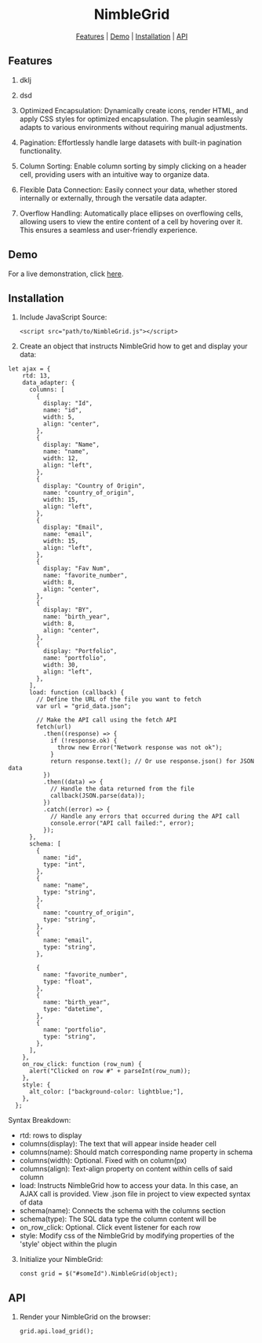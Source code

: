 <div align="center">

# NimbleGrid

[Features](#featurs) | [Demo](#demo) | [Installation](#installation) | [API](#api)

</div>

## Features
1. dklj
2. dsd

1. Optimized Encapsulation: Dynamically create icons, render HTML, and apply CSS styles for optimized encapsulation. The plugin seamlessly adapts to various environments without requiring manual adjustments.
2. Pagination: Effortlessly handle large datasets with built-in pagination functionality.
3. Column Sorting: Enable column sorting by simply clicking on a header cell, providing users with an intuitive way to organize data.
4. Flexible Data Connection: Easily connect your data, whether stored internally or externally, through the versatile data adapter.
5. Overflow Handling: Automatically place ellipses on overflowing cells, allowing users to view the entire content of a cell by hovering over it. This ensures a seamless and user-friendly experience.

## Demo

For a live demonstration, click [here](https://global-virtual-networks.github.io/Grid-Plugin/).

## Installation

1. Include JavaScript Source:

   `<script src="path/to/NimbleGrid.js"></script>`

2. Create an object that instructs NimbleGrid how to get and display your data:

```
let ajax = {
    rtd: 13,
    data_adapter: {
      columns: [
        {
          display: "Id",
          name: "id",
          width: 5,
          align: "center",
        },
        {
          display: "Name",
          name: "name",
          width: 12,
          align: "left",
        },
        {
          display: "Country of Origin",
          name: "country_of_origin",
          width: 15,
          align: "left",
        },
        {
          display: "Email",
          name: "email",
          width: 15,
          align: "left",
        },
        {
          display: "Fav Num",
          name: "favorite_number",
          width: 8,
          align: "center",
        },
        {
          display: "BY",
          name: "birth_year",
          width: 8,
          align: "center",
        },
        {
          display: "Portfolio",
          name: "portfolio",
          width: 30,
          align: "left",
        },
      ],
      load: function (callback) {
        // Define the URL of the file you want to fetch
        var url = "grid_data.json";

        // Make the API call using the fetch API
        fetch(url)
          .then((response) => {
            if (!response.ok) {
              throw new Error("Network response was not ok");
            }
            return response.text(); // Or use response.json() for JSON data
          })
          .then((data) => {
            // Handle the data returned from the file
            callback(JSON.parse(data));
          })
          .catch((error) => {
            // Handle any errors that occurred during the API call
            console.error("API call failed:", error);
          });
      },
      schema: [
        {
          name: "id",
          type: "int",
        },
        {
          name: "name",
          type: "string",
        },
        {
          name: "country_of_origin",
          type: "string",
        },
        {
          name: "email",
          type: "string",
        },

        {
          name: "favorite_number",
          type: "float",
        },
        {
          name: "birth_year",
          type: "datetime",
        },
        {
          name: "portfolio",
          type: "string",
        },
      ],
    },
    on_row_click: function (row_num) {
      alert("Clicked on row #" + parseInt(row_num));
    },
    style: {
      alt_color: ["background-color: lightblue;"],
    },
  };

```

Syntax Breakdown:

- rtd: rows to display
- columns(display): The text that will appear inside header cell
- columns(name): Should match corresponding name property in schema
- columns(width): Optional. Fixed with on column(px)
- columns(align): Text-align property on content within cells of said column
- load: Instructs NimbleGrid how to access your data. In this case, an AJAX call is provided. View .json file in project to view expected syntax of data
- schema(name): Connects the schema with the columns section
- schema(type): The SQL data type the column content will be
- on_row_click: Optional. Click event listener for each row
- style: Modify css of the NimbleGrid by modifying properties of the 'style' object within the plugin

3. Initialize your NimbleGrid:

   `const grid = $("#someId").NimbleGrid(object);`

## API

1. Render your NimbleGrid on the browser:

   `grid.api.load_grid();`
